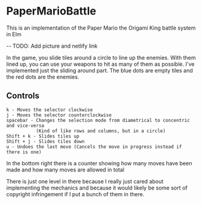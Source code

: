 # PaperMarioBattle

This is an implementation of the Paper Mario the Origami King battle system in Elm

-- TODO: Add picture and netlify link

In the game, you slide tiles around a circle to line up the enemies. With them lined up, you can use your weapons to hit as many of them as possible.
I've implemented just the sliding around part. The blue dots are empty tiles and the red dots are the enemies.

## Controls

```
k - Moves the selector clockwise
j - Moves the selector counterclockwise
spacebar - Changes the selection mode from diametrical to concentric and vice-versa
           (Kind of like rows and columns, but in a circle)
Shift + k - Slides tiles up
Shift + j - Slides tiles down
u - Undoes the last move (Cancels the move in progress instead if there is one)
```
In the bottom right there is a counter showing how many moves have been made and how many moves are allowed in total

There is just one level in there because I really just cared about implementing the mechanics and because it would
likely be some sort of copyright infringement if I put a bunch of them in there.
